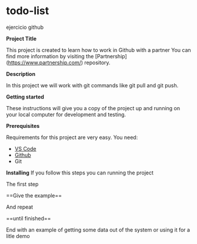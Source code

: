 # todo-list
ejercicio github

**Project Title**

This project is created to learn how to work in Github with a partner
You can find more information by visiting the [Partnership] (https://www.partnership.com/) repository.

**Description**

In this project we will work with git commands like git pull and git push. 

**Getting started**

These instructions will give you a copy of the project up and running on your local computer for development and testing.

**Prerequisites**

Requirements for this project are very easy. You need:
- [VS Code](https://code.visualstudio.com/)
- [Github](https://github.com/)
- Git

**Installing**
 If you follow this steps you can running the project

 The first step

 ==Give the example==

 And repeat

 ==until finished==

 End with an example of getting some data out of the system or using it for a litle demo



